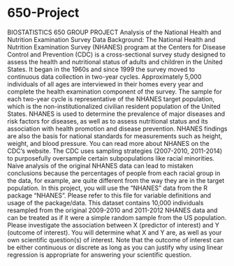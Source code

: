 # 650-Project
BIOSTATISTICS 650 GROUP PROJECT Analysis of the National Health and Nutrition Examination Survey Data Background:  The National Health and Nutrition Examination Survey (NHANES) program at the  Centers for Disease Control and Prevention (CDC) is a cross-sectional survey study  designed to assess the health and nutritional status of adults and children in the United  States. It began in the 1960s and since 1999 the survey moved to continuous data  collection in two-year cycles. Approximately 5,000 individuals of all ages are interviewed  in their homes every year and complete the health examination component of the  survey. The sample for each two-year cycle is representative of the NHANES target  population, which is the non-institutionalized civilian resident population of the United  States. NHANES is used to determine the prevalence of major diseases and risk factors  for diseases, as well as to assess nutritional status and its association with health  promotion and disease prevention. NHANES findings are also the basis for national  standards for measurements such as height, weight, and blood pressure. You can read  more about NHANES on the CDC’s website. The CDC uses sampling strategies (2007-2010, 2011-2014) to purposefully oversample  certain subpopulations like racial minorities. Naive analysis of the original NHANES data  can lead to mistaken conclusions because the percentages of people from each racial  group in the data, for example, are quite different from the way they are in the target  population. In this project, you will use the “NHANES” data from the R package  “NHANES”. Please refer to this file for variable definitions and usage of the  package/data. This dataset contains 10,000 individuals resampled from the original  2009-2010 and 2011-2012 NHANES data and can be treated as if it were a simple  random sample from the US population. Please investigate the association between X  (predictor of interest) and Y (outcome of interest). You will determine what X and Y are,  as well as your own scientific question(s) of interest. Note that the outcome of interest  can be either continuous or discrete as long as you can justify why using linear  regression is appropriate for answering your scientific question.
